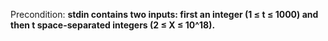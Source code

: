 Precondition: **stdin contains two inputs: first an integer (1 ≤ t ≤ 1000) and then t space-separated integers (2 ≤ X ≤ 10^18).**